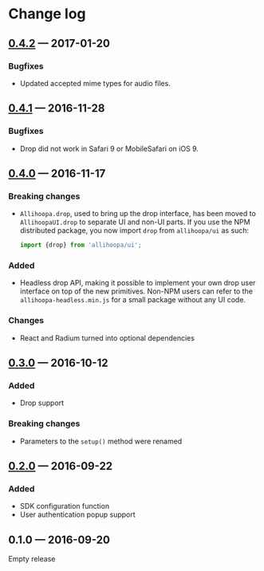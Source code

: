 Change log
==========

## [0.4.2] — 2017-01-20

### Bugfixes

* Updated accepted mime types for audio files.

## [0.4.1] — 2016-11-28

### Bugfixes

* Drop did not work in Safari 9 or MobileSafari on iOS 9.

## [0.4.0] — 2016-11-17

### Breaking changes

* `Allihoopa.drop`, used to bring up the drop interface, has been moved to
  `AllihoopaUI.drop` to separate UI and non-UI parts. If you use the NPM
  distributed package, you now import `drop` from `allihoopa/ui` as such:

  ```javascript
  import {drop} from 'allihoopa/ui';
  ```

### Added

* Headless drop API, making it possible to implement your own drop user
  interface on top of the new primitives. Non-NPM users can refer to the
  `allihoopa-headless.min.js` for a small package without any UI code.

### Changes

* React and Radium turned into optional dependencies

## [0.3.0] — 2016-10-12

### Added

* Drop support

### Breaking changes

* Parameters to the `setup()` method were renamed

## [0.2.0] — 2016-09-22

### Added

* SDK configuration function
* User authentication popup support

## 0.1.0 — 2016-09-20

Empty release


[0.2.0]: https://github.com/allihoopa/allihoopa.js/compare/v0.1.0...v0.2.0
[0.3.0]: https://github.com/allihoopa/allihoopa.js/compare/v0.2.0...v0.3.0
[0.4.0]: https://github.com/allihoopa/allihoopa.js/compare/v0.3.0...v0.4.0
[0.4.1]: https://github.com/allihoopa/allihoopa.js/compare/v0.4.0...v0.4.1
[0.4.2]: https://github.com/allihoopa/allihoopa.js/compare/v0.4.1...v0.4.2
